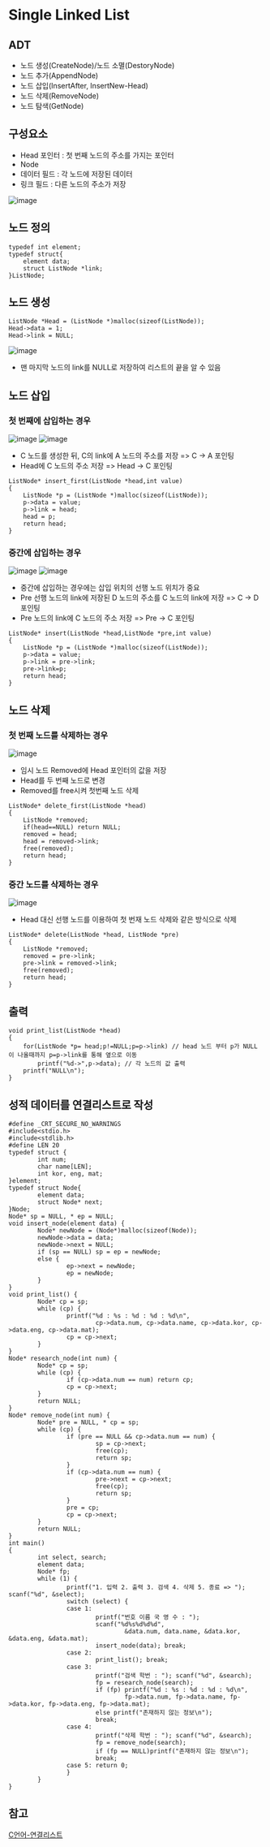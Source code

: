 # Single Linked List
## ADT
- 노드 생성(CreateNode)/노드 소멸(DestoryNode)
- 노드 추가(AppendNode)
- 노드 삽입(InsertAfter, InsertNew-Head)
- 노드 삭제(RemoveNode)
- 노드 탐색(GetNode)

## 구성요소
- Head 포인터 : 첫 번째 노드의 주소를 가지는 포인터
- Node
- 데이터 필드 : 각 노드에 저장된 데이터
- 링크 필드 : 다른 노드의 주소가 저장

![image](https://github.com/user-attachments/assets/30eaa8b7-d214-48ff-b1e9-737c6a7773e2)

## 노드 정의

```
typedef int element;
typedef struct{
	element data;
	struct ListNode *link;
}ListNode;
```

## 노드 생성

```
ListNode *Head = (ListNode *)malloc(sizeof(ListNode));
Head->data = 1;
Head->link = NULL;
```

![image](https://github.com/user-attachments/assets/91244595-5279-4387-a657-843bc184548d)

- 맨 마지막 노드의 link를 NULL로 저장하여 리스트의 끝을 알 수 있음

## 노드 삽입

### 첫 번째에 삽입하는 경우

![image](https://github.com/user-attachments/assets/0699fdf0-9baa-45be-8c57-f0b6344a717d)
![image](https://github.com/user-attachments/assets/1c096e97-b62a-4ef6-88a7-c0f339f38c80)

- C 노드를 생성한 뒤, C의 link에 A 노드의 주소를 저장 => C -> A 포인팅
- Head에 C 노드의 주소 저장 => Head -> C 포인팅

```
ListNode* insert_first(ListNode *head,int value)
{
	ListNode *p = (ListNode *)malloc(sizeof(ListNode));
	p->data = value;
	p->link = head;
	head = p;
	return head; 
}
```

### 중간에 삽입하는 경우

![image](https://github.com/user-attachments/assets/3062f22c-70ce-45b8-94d6-9496ed560d07)
![image](https://github.com/user-attachments/assets/01589265-5c80-445f-8d6c-48f27327d201)

- 중간에 삽입하는 경우에는 삽입 위치의 선행 노드 위치가 중요
- Pre 선행 노드의 link에 저장된 D 노드의 주소를 C 노드의 link에 저장 => C -> D 포인팅
- Pre 노드의 link에 C 노드의 주소 저장 => Pre -> C 포인팅

```
ListNode* insert(ListNode *head,ListNode *pre,int value)
{
	ListNode *p = (ListNode *)malloc(sizeof(ListNode));
	p->data = value;
	p->link = pre->link;
	pre->link=p;
	return head;
}
```

## 노드 삭제

### 첫 번째 노드를 삭제하는 경우

![image](https://github.com/user-attachments/assets/2407514e-13af-40b3-8a4b-255f6e9e599d)

- 임시 노드 Removed에 Head 포인터의 값을 저장
- Head를 두 번째 노드로 변경
- Removed를 free시켜 첫번째 노드 삭제

```
ListNode* delete_first(ListNode *head)
{
	ListNode *removed;
	if(head==NULL) return NULL;
	removed = head;
	head = removed->link;
	free(removed);
	return head;
}
```

### 중간 노드를 삭제하는 경우

![image](https://github.com/user-attachments/assets/7587c458-d373-4d2d-9b9e-7e17258b70bb)

- Head 대신 선행 노드를 이용하여 첫 번재 노드 삭제와 같은 방식으로 삭제

```
ListNode* delete(ListNode *head, ListNode *pre)
{
	ListNode *removed; 
	removed = pre->link;
	pre->link = removed->link;
	free(removed);
	return head;
}
```

## 출력

```
void print_list(ListNode *head)
{
	for(ListNode *p= head;p!=NULL;p=p->link) // head 노드 부터 p가 NULL 이 나올때까지 p=p->link를 통해 옆으로 이동
		printf("%d->",p->data); // 각 노드의 값 출력
	printf("NULL\n");
}
```

## 성적 데이터를 연결리스트로 작성

```
#define _CRT_SECURE_NO_WARNINGS
#include<stdio.h>
#include<stdlib.h>
#define LEN 20
typedef struct {
        int num;
        char name[LEN];
        int kor, eng, mat;
}element;
typedef struct Node{
        element data;
        struct Node* next;
}Node;
Node* sp = NULL, * ep = NULL;
void insert_node(element data) {
        Node* newNode = (Node*)malloc(sizeof(Node));
        newNode->data = data;
        newNode->next = NULL;
        if (sp == NULL) sp = ep = newNode;
        else {
                ep->next = newNode;
                ep = newNode;
        }
}
void print_list() {
        Node* cp = sp;
        while (cp) {
                printf("%d : %s : %d : %d : %d\n",
                        cp->data.num, cp->data.name, cp->data.kor, cp->data.eng, cp->data.mat);
                cp = cp->next;
        }
}
Node* research_node(int num) {
        Node* cp = sp;
        while (cp) {
                if (cp->data.num == num) return cp;
                cp = cp->next;
        }
        return NULL;
}
Node* remove_node(int num) {
        Node* pre = NULL, * cp = sp;
        while (cp) {
                if (pre == NULL && cp->data.num == num) {
                        sp = cp->next;
                        free(cp);
                        return sp;
                }
                if (cp->data.num == num) {
                        pre->next = cp->next;
                        free(cp);
                        return sp;
                }
                pre = cp;
                cp = cp->next;
        }
        return NULL;
}
int main()
{
        int select, search;
        element data;
        Node* fp;
        while (1) {
                printf("1. 입력 2. 출력 3. 검색 4. 삭제 5. 종료 => "); scanf("%d", &select);
                switch (select) {
                case 1:
                        printf("번호 이름 국 영 수 : ");
                        scanf("%d%s%d%d%d", 
                                &data.num, data.name, &data.kor, &data.eng, &data.mat);
                        insert_node(data); break;
                case 2:
                        print_list(); break;
                case 3:
                        printf("검색 학번 : "); scanf("%d", &search);
                        fp = research_node(search);
                        if (fp) printf("%d : %s : %d : %d : %d\n", 
                                fp->data.num, fp->data.name, fp->data.kor, fp->data.eng, fp->data.mat);
                        else printf("존재하지 않는 정보\n");
                        break;
                case 4:
                        printf("삭제 학번 : "); scanf("%d", &search);
                        fp = remove_node(search);
                        if (fp == NULL)printf("존재하지 않는 정보\n");
                        break;
                case 5: return 0;
                }
        }
}
```

## 참고
[C언어-연결리스트](https://taco99.tistory.com/10)
